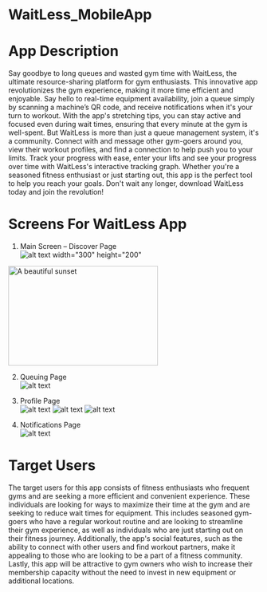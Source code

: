 # WaitLess_MobileApp

# App Description

Say goodbye to long queues and wasted gym time with WaitLess, the ultimate
resource-sharing platform for gym enthusiasts. This innovative app revolutionizes the gym
experience, making it more time efficient and enjoyable. Say hello to real-time equipment
availability, join a queue simply by scanning a machine’s QR code, and receive notifications
when it's your turn to workout. With the app's stretching tips, you can stay active and focused
even during wait times, ensuring that every minute at the gym is well-spent.
But WaitLess is more than just a queue management system, it's a community. Connect with and
message other gym-goers around you, view their workout profiles, and find a connection to help
push you to your limits. Track your progress with ease, enter your lifts and see your progress
over time with WaitLess's interactive tracking graph. Whether you're a seasoned fitness
enthusiast or just starting out, this app is the perfect tool to help you reach your goals. Don't wait
any longer, download WaitLess today and join the revolution!

# Screens For WaitLess App
1. Main Screen – Discover Page <br>
![alt text](discover.jpg) width="300" height="200"
<img src="https://github.com/shriyadh/WaitLess_MobileApp/main/discover.jpg" alt="A beautiful sunset" width="300" height="200">

2. Queuing Page <br>
![alt text](queue.jpg)
3. Profile Page<br>
![alt text](profile.jpg) ![alt text](followers.jpg) ![alt text](workouts.jpg)


4. Notifications Page <br>
![alt text](notifications.jpg)

# Target Users
The target users for this app consists of fitness enthusiasts who frequent gyms and
are seeking a more efficient and convenient experience. These individuals are looking for ways
to maximize their time at the gym and are seeking to reduce wait times for equipment. This
includes seasoned gym-goers who have a regular workout routine and are looking to streamline
their gym experience, as well as individuals who are just starting out on their fitness journey.
Additionally, the app's social features, such as the ability to connect with other users and find
workout partners, make it appealing to those who are looking to be a part of a fitness community.
Lastly, this app will be attractive to gym owners who wish to increase their membership capacity
without the need to invest in new equipment or additional locations.
